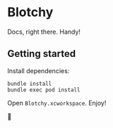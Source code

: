 Blotchy
=======

Docs, right there. Handy!

Getting started
---------------

Install dependencies:

```
bundle install
bundle exec pod install
```

Open `Blotchy.xcworkspace`. Enjoy!

🍪